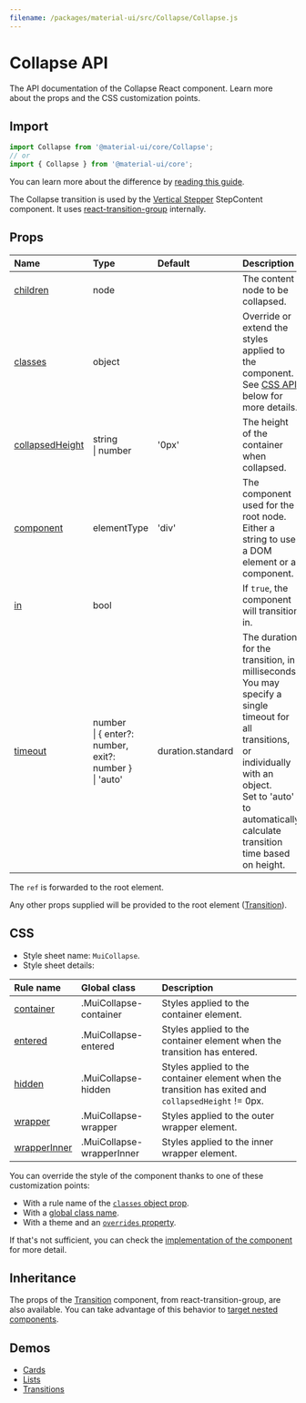 ```yaml
---
filename: /packages/material-ui/src/Collapse/Collapse.js
---
```


<!--- This documentation is automatically generated, do not try to edit it. -->

# Collapse API

<p class="description">The API documentation of the Collapse React component. Learn more about the props and the CSS customization points.</p>

## Import

```js
import Collapse from '@material-ui/core/Collapse';
// or
import { Collapse } from '@material-ui/core';
```

You can learn more about the difference by [reading this guide](/guides/minimizing-bundle-size/).

The Collapse transition is used by the
[Vertical Stepper](/components/steppers/#vertical-stepper) StepContent component.
It uses [react-transition-group](https://github.com/reactjs/react-transition-group) internally.

## Props

| Name | Type | Default | Description |
|:-----|:-----|:--------|:------------|
| <a class="anchor-link" id="props--children"></a><a href="#props--children" title="link to the prop on this page" class="prop-name">children</a> | <span class="prop-type">node</span> |  | The content node to be collapsed. |
| <a class="anchor-link" id="props--classes"></a><a href="#props--classes" title="link to the prop on this page" class="prop-name">classes</a> | <span class="prop-type">object</span> |  | Override or extend the styles applied to the component. See [CSS API](#css) below for more details. |
| <a class="anchor-link" id="props--collapsedHeight"></a><a href="#props--collapsedHeight" title="link to the prop on this page" class="prop-name">collapsedHeight</a> | <span class="prop-type">string<br>&#124;&nbsp;number</span> | <span class="prop-default">'0px'</span> | The height of the container when collapsed. |
| <a class="anchor-link" id="props--component"></a><a href="#props--component" title="link to the prop on this page" class="prop-name">component</a> | <span class="prop-type">elementType</span> | <span class="prop-default">'div'</span> | The component used for the root node. Either a string to use a DOM element or a component. |
| <a class="anchor-link" id="props--in"></a><a href="#props--in" title="link to the prop on this page" class="prop-name">in</a> | <span class="prop-type">bool</span> |  | If `true`, the component will transition in. |
| <a class="anchor-link" id="props--timeout"></a><a href="#props--timeout" title="link to the prop on this page" class="prop-name">timeout</a> | <span class="prop-type">number<br>&#124;&nbsp;{ enter?: number, exit?: number }<br>&#124;&nbsp;'auto'</span> | <span class="prop-default">duration.standard</span> | The duration for the transition, in milliseconds. You may specify a single timeout for all transitions, or individually with an object.<br>Set to 'auto' to automatically calculate transition time based on height. |

The `ref` is forwarded to the root element.

Any other props supplied will be provided to the root element ([Transition](https://reactcommunity.org/react-transition-group/transition/#Transition-props)).

## CSS

- Style sheet name: `MuiCollapse`.
- Style sheet details:

| Rule name | Global class | Description |
|:-----|:-------------|:------------|
| <a class="anchor-link" title="link to the rule name on this page" id="css--container"></a><a href="#css--container" class="prop-name">container</a> | <span class="prop-name">.MuiCollapse-container</span> | Styles applied to the container element.
| <a class="anchor-link" title="link to the rule name on this page" id="css--entered"></a><a href="#css--entered" class="prop-name">entered</a> | <span class="prop-name">.MuiCollapse-entered</span> | Styles applied to the container element when the transition has entered.
| <a class="anchor-link" title="link to the rule name on this page" id="css--hidden"></a><a href="#css--hidden" class="prop-name">hidden</a> | <span class="prop-name">.MuiCollapse-hidden</span> | Styles applied to the container element when the transition has exited and `collapsedHeight` != 0px.
| <a class="anchor-link" title="link to the rule name on this page" id="css--wrapper"></a><a href="#css--wrapper" class="prop-name">wrapper</a> | <span class="prop-name">.MuiCollapse-wrapper</span> | Styles applied to the outer wrapper element.
| <a class="anchor-link" title="link to the rule name on this page" id="css--wrapperInner"></a><a href="#css--wrapperInner" class="prop-name">wrapperInner</a> | <span class="prop-name">.MuiCollapse-wrapperInner</span> | Styles applied to the inner wrapper element.

You can override the style of the component thanks to one of these customization points:

- With a rule name of the [`classes` object prop](/customization/components/#overriding-styles-with-classes).
- With a [global class name](/customization/components/#overriding-styles-with-global-class-names).
- With a theme and an [`overrides` property](/customization/globals/#css).

If that's not sufficient, you can check the [implementation of the component](https://github.com/mui-org/material-ui/blob/master/packages/material-ui/src/Collapse/Collapse.js) for more detail.

## Inheritance

The props of the [Transition](https://reactcommunity.org/react-transition-group/transition/#Transition-props) component, from react-transition-group, are also available.
You can take advantage of this behavior to [target nested components](/guides/api/#spread).

## Demos

- [Cards](/components/cards/)
- [Lists](/components/lists/)
- [Transitions](/components/transitions/)

